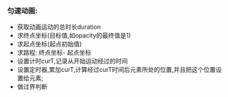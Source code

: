 ### 匀速动画:
+ 获取动画运动的总时长duration
+ 求终点坐标(目标值,如opacity的最终值是1)
+ 求起点坐标(起点初始值)
+ 求路程: 终点坐标- 起点坐标
+ 设置计时curT,记录从开始运动经过的时间
+ 设置定时器,累加curT,计算经过curT时间后元素所处的位置,并且把这个位置设置给元素;
+ 做过界判断